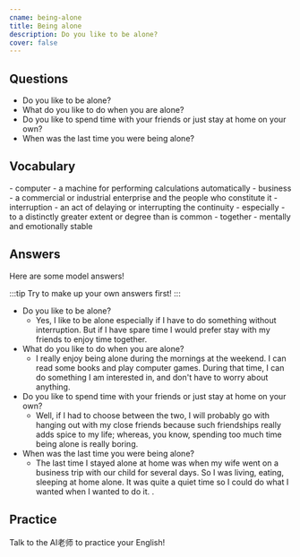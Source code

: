 ```yaml
---
cname: being-alone
title: Being alone
description: Do you like to be alone?
cover: false
---
```

<banner></banner>

## Questions

- Do you like to be alone?
- What do you like to do when you are alone?
- Do you like to spend time with your friends or just stay at home on your own?
- When was the last time you were being alone?

## Vocabulary

<vocab-list>
- computer
  - a machine for performing calculations automatically  
- business
  - a commercial or industrial enterprise and the people who constitute it
- interruption
  - an act of delaying or interrupting the continuity
- especially
  - to a distinctly greater extent or degree than is common
- together
  - mentally and emotionally stable

<!-- blank -->

</vocab-list>

## Answers
Here are some model answers!

:::tip
Try to make up your own answers first!
:::

- Do you like to be alone?
  - Yes, I like to be alone especially if I have to do something without interruption. But if I have spare time I would prefer stay with my friends to enjoy time together.
- What do you like to do when you are alone?
  - I really enjoy being alone during the mornings at the weekend. I can read some books and play computer games. During that time, I can do something I am interested in, and don&#39;t have to worry about anything.
- Do you like to spend time with your friends or just stay at home on your own?
  - Well, if I had to choose between the two, I will probably go with hanging out with my close friends because such friendships really adds spice to my life; whereas, you know, spending too much time being alone is really boring.
- When was the last time you were being alone?
  - The last time I stayed alone at home was when my wife went on a business trip with our child for several days. So I was living, eating, sleeping at home alone. It was quite a quiet time so I could do what I wanted when I wanted to do it. .

## Practice
Talk to the AI老师 to practice your English!
<qrfooter></qrfooter>




